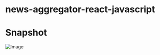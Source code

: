 # news-aggregator-react-javascript

# Snapshot
![Image](https://github.com/user-attachments/assets/f53fe3c4-af05-4943-9e69-2680dfffc486)
